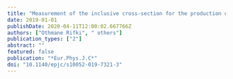 ```yaml
---
title: "Measurement of the inclusive cross-section for the production of jets in association with a Z boson in proton-proton collisions at 8 TeV using the ATLAS detector"
date: 2019-01-01
publishDate: 2020-04-11T12:00:02.667766Z
authors: ["Othmane Rifki", " others"]
publication_types: ["2"]
abstract: ""
featured: false
publication: "*Eur.Phys.J.C*"
doi: "10.1140/epjc/s10052-019-7321-3"
---
```


